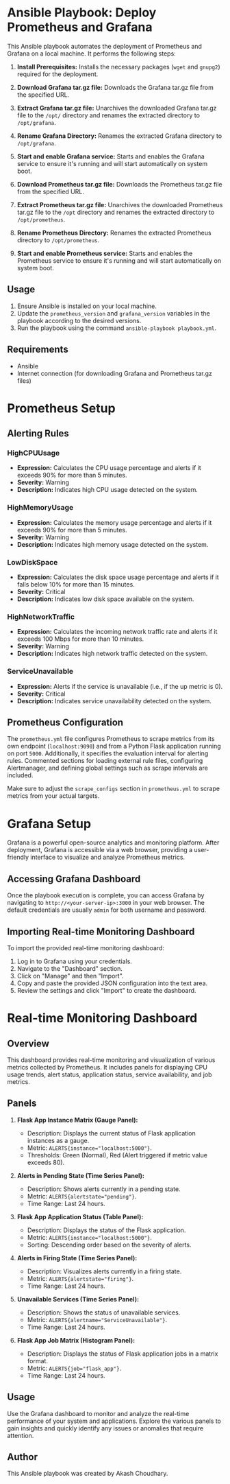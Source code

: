 # Ansible Playbook: Deploy Prometheus and Grafana

This Ansible playbook automates the deployment of Prometheus and Grafana on a local machine. It performs the following steps:

1. **Install Prerequisites:** Installs the necessary packages (`wget` and `gnupg2`) required for the deployment.

2. **Download Grafana tar.gz file:** Downloads the Grafana tar.gz file from the specified URL.

3. **Extract Grafana tar.gz file:** Unarchives the downloaded Grafana tar.gz file to the `/opt/` directory and renames the extracted directory to `/opt/grafana`.

4. **Rename Grafana Directory:** Renames the extracted Grafana directory to `/opt/grafana`.

5. **Start and enable Grafana service:** Starts and enables the Grafana service to ensure it's running and will start automatically on system boot.

6. **Download Prometheus tar.gz file:** Downloads the Prometheus tar.gz file from the specified URL.

7. **Extract Prometheus tar.gz file:** Unarchives the downloaded Prometheus tar.gz file to the `/opt` directory and renames the extracted directory to `/opt/prometheus`.

8. **Rename Prometheus Directory:** Renames the extracted Prometheus directory to `/opt/prometheus`.

9. **Start and enable Prometheus service:** Starts and enables the Prometheus service to ensure it's running and will start automatically on system boot.

## Usage

1. Ensure Ansible is installed on your local machine.
2. Update the `prometheus_version` and `grafana_version` variables in the playbook according to the desired versions.
3. Run the playbook using the command `ansible-playbook playbook.yml`.

## Requirements

- Ansible
- Internet connection (for downloading Grafana and Prometheus tar.gz files)

# Prometheus Setup

## Alerting Rules

### HighCPUUsage
- **Expression:** Calculates the CPU usage percentage and alerts if it exceeds 90% for more than 5 minutes.
- **Severity:** Warning
- **Description:** Indicates high CPU usage detected on the system.

### HighMemoryUsage
- **Expression:** Calculates the memory usage percentage and alerts if it exceeds 90% for more than 5 minutes.
- **Severity:** Warning
- **Description:** Indicates high memory usage detected on the system.

### LowDiskSpace
- **Expression:** Calculates the disk space usage percentage and alerts if it falls below 10% for more than 15 minutes.
- **Severity:** Critical
- **Description:** Indicates low disk space available on the system.

### HighNetworkTraffic
- **Expression:** Calculates the incoming network traffic rate and alerts if it exceeds 100 Mbps for more than 10 minutes.
- **Severity:** Warning
- **Description:** Indicates high network traffic detected on the system.

### ServiceUnavailable
- **Expression:** Alerts if the service is unavailable (i.e., if the up metric is 0).
- **Severity:** Critical
- **Description:** Indicates service unavailability detected on the system.

## Prometheus Configuration

The `prometheus.yml` file configures Prometheus to scrape metrics from its own endpoint (`localhost:9090`) and from a Python Flask application running on port `5000`. Additionally, it specifies the evaluation interval for alerting rules. Commented sections for loading external rule files, configuring Alertmanager, and defining global settings such as scrape intervals are included.

Make sure to adjust the `scrape_configs` section in `prometheus.yml` to scrape metrics from your actual targets.

# Grafana Setup

Grafana is a powerful open-source analytics and monitoring platform. After deployment, Grafana is accessible via a web browser, providing a user-friendly interface to visualize and analyze Prometheus metrics.

## Accessing Grafana Dashboard

Once the playbook execution is complete, you can access Grafana by navigating to `http://<your-server-ip>:3000` in your web browser. The default credentials are usually `admin` for both username and password.

## Importing Real-time Monitoring Dashboard

To import the provided real-time monitoring dashboard:

1. Log in to Grafana using your credentials.
2. Navigate to the "Dashboard" section.
3. Click on "Manage" and then "Import".
4. Copy and paste the provided JSON configuration into the text area.
5. Review the settings and click "Import" to create the dashboard.

# Real-time Monitoring Dashboard

## Overview

This dashboard provides real-time monitoring and visualization of various metrics collected by Prometheus. It includes panels for displaying CPU usage trends, alert status, application status, service availability, and job metrics.

## Panels

1. **Flask App Instance Matrix (Gauge Panel):**
   - Description: Displays the current status of Flask application instances as a gauge.
   - Metric: `ALERTS{instance="localhost:5000"}`.
   - Thresholds: Green (Normal), Red (Alert triggered if metric value exceeds 80).

2. **Alerts in Pending State (Time Series Panel):**
   - Description: Shows alerts currently in a pending state.
   - Metric: `ALERTS{alertstate="pending"}`.
   - Time Range: Last 24 hours.

3. **Flask App Application Status (Table Panel):**
   - Description: Displays the status of the Flask application.
   - Metric: `ALERTS{instance="localhost:5000"}`.
   - Sorting: Descending order based on the severity of alerts.

4. **Alerts in Firing State (Time Series Panel):**
   - Description: Visualizes alerts currently in a firing state.
   - Metric: `ALERTS{alertstate="firing"}`.
   - Time Range: Last 24 hours.

5. **Unavailable Services (Time Series Panel):**
   - Description: Shows the status of unavailable services.
   - Metric: `ALERTS{alertname="ServiceUnavailable"}`.
   - Time Range: Last 24 hours.

6. **Flask App Job Matrix (Histogram Panel):**
   - Description: Displays the status of Flask application jobs in a matrix format.
   - Metric: `ALERTS{job="flask_app"}`.
   - Time Range: Last 24 hours.

## Usage

Use the Grafana dashboard to monitor and analyze the real-time performance of your system and applications. Explore the various panels to gain insights and quickly identify any issues or anomalies that require attention.

## Author

This Ansible playbook was created by Akash Choudhary.
